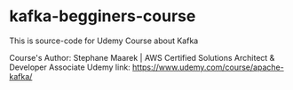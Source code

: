 # kafka-begginers-course

This is source-code for Udemy Course about Kafka

Course's Author: Stephane Maarek | AWS Certified Solutions Architect & Developer Associate
Udemy link: https://www.udemy.com/course/apache-kafka/
